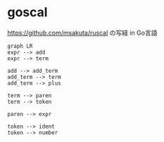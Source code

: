 # goscal
https://github.com/msakuta/ruscal の写経 in Go言語

```mermaid
graph LR
expr --> add
expr --> term

add --> add_term
add_term --> term
add_term --> plus

term --> paren
term --> token

paren --> expr

token --> ident
token --> number
```

